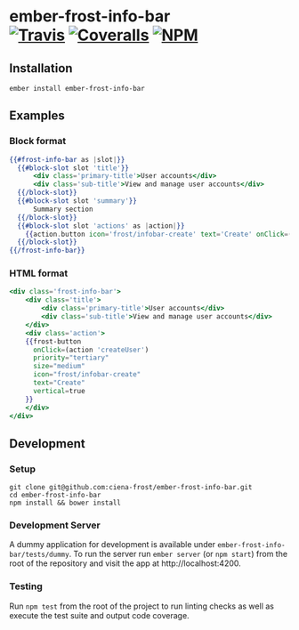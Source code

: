 [ci-img]: https://travis-ci.org/ciena-frost/ember-frost-info-bar.svg "Build Status"
[ci-url]: https://travis-ci.org/ciena-frost/ember-frost-info-bar

[cov-img]: https://coveralls.io/repos/github/ciena-frost/ember-frost-info-bar/badge.svg?branch=master "Code Coverage"
[cov-url]: https://coveralls.io/github/ciena-frost/ember-frost-info-bar

[npm-img]: https://img.shields.io/npm/v/ember-frost-info-bar.svg "NPM Version"
[npm-url]: https://www.npmjs.com/package/ember-frost-info-bar

# ember-frost-info-bar <br /> [![Travis][ci-img]][ci-url] [![Coveralls][cov-img]][cov-url] [![NPM][npm-img]][npm-url]

## Installation
```
ember install ember-frost-info-bar
```

## Examples
### Block format
```handlebars
{{#frost-info-bar as |slot|}}
  {{#block-slot slot 'title'}}
      <div class='primary-title'>User accounts</div>
      <div class='sub-title'>View and manage user accounts</div>
  {{/block-slot}}
  {{#block-slot slot 'summary'}}
      Summary section
  {{/block-slot}}
  {{#block-slot slot 'actions' as |action|}}
    {{action.button icon='frost/infobar-create' text='Create' onClick=(action 'createUser')}}
  {{/block-slot}}
{{/frost-info-bar}}
```

### HTML format
```handlebars
<div class='frost-info-bar'>
    <div class='title'>
        <div class='primary-title'>User accounts</div>
        <div class='sub-title'>View and manage user accounts</div>
    </div>
    <div class='action'>
    {{frost-button
      onClick=(action 'createUser')
      priority="tertiary"
      size="medium"
      icon="frost/infobar-create"
      text="Create"
      vertical=true
    }}
    </div>
</div>
```

## Development
### Setup
```
git clone git@github.com:ciena-frost/ember-frost-info-bar.git
cd ember-frost-info-bar
npm install && bower install
```

### Development Server
A dummy application for development is available under `ember-frost-info-bar/tests/dummy`.
To run the server run `ember server` (or `npm start`) from the root of the repository and
visit the app at http://localhost:4200.

### Testing
Run `npm test` from the root of the project to run linting checks as well as execute the test suite
and output code coverage.
